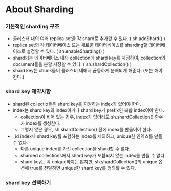 # About Sharding

### 기본적인 sharding 구조

- 클러스터 내의 여러 replica set을 각 shard로 추가할 수 있다. ( sh.addShard() )
- replica set의 각 데이터베이스 또는 새로운 데이터베이스를 sharding할 데이터베이스로 설정할 수 있다. ( sh.enableSharding() )
- shard되는 데이터베이스 내의 collection에 shard key를 지정하여, collection의 document들을 분할 저장할 수 있다. ( sh.shardCollection() )
- shard key는 chunk들이 클러스터 내에서 균등하게 분배되게 해준다. (또는 해야 한다.)


### shard key 제약사항

- shard된 collectio들은 shard key를 지원하는 index가 있어야 한다.
- index는 shard key의 index이거나 shard key가 prefix인 복합 index여야 한다.
    - collection이 비어 있는 경우, index가 없더라도 sh.shardCollection() 함수가 index를 생성한다.
    - 그렇지 않은 경우, sh.shardCollection() 전에 index를 만들어야 한다.
- \_id index나 shard key를 포함하는 index를 제외하고, unique한 인덱스를 만들 수 없다.
    - 다른 unique index를 가진 collection을 shard할 수 없다.
    - sharded collections에서 shard key가 포함되지 않는 index를 만들 수 없다.
    - shard key는 꼭 unique하지는 않지만, sh.shardCollection()의 unique 옵션에 true를 전달하면 unique한 shard key를 정의할 수 있다.

### shard key 선택하기
